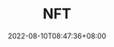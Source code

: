 ---
weight: 5
title: "NFT"
description: ""
date: 2022-08-10T08:47:36+08:00
lastmod: 2022-08-10T08:47:36+08:00
draft: false
ico: '<svg class="icon" aria-hidden="true"><use xlink:href="#icon-NFT"></use></svg>'
navigation: ["数字收藏品","NFT"]
hidePage: true
---